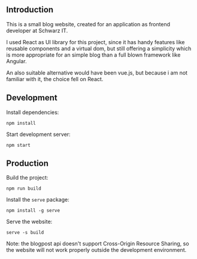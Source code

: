 ## Introduction

This is a small blog website, created for an application as frontend developer
at Schwarz IT.

I used React as UI library for this project, since it has handy features like
reusable components and a virtual dom, but still offering a simplicity which is
more appropriate for an simple blog than a full blown framework like Angular.

An also suitable alternative would have been vue.js, but because i am not
familiar with it, the choice fell on React.

## Development

Install dependencies:

```npm install```

Start development server:

```npm start```

## Production

Build the project:

```npm run build```

Install the `serve` package:

```npm install -g serve```

Serve the website:

```serve -s build```

Note: the blogpost api doesn't support Cross-Origin Resource Sharing, so the
website will not work properly outside the development environment.